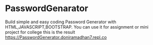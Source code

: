 # PasswordGenarator
Build simple and easy coding Password Generator with HTML,JAVASCRIPT,BOOTSTRAP. You can use it for assignment or mini project for college
this is the result https://PasswordGenerator.doniramadhan7.repl.co
